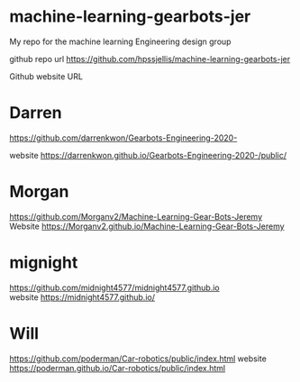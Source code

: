 # machine-learning-gearbots-jer
My repo for the machine learning Engineering design group



github repo url    https://github.com/hpssjellis/machine-learning-gearbots-jer

Github website URL  




# Darren 
https://github.com/darrenkwon/Gearbots-Engineering-2020- 

website https://darrenkwon.github.io/Gearbots-Engineering-2020-/public/



# Morgan  
https://github.com/Morganv2/Machine-Learning-Gear-Bots-Jeremy  
Website https://Morganv2.github.io/Machine-Learning-Gear-Bots-Jeremy



# mignight  
https://github.com/midnight4577/midnight4577.github.io   
website https://midnight4577.github.io/


# Will 
https://github.com/poderman/Car-robotics/public/index.html 
website https://poderman.github.io/Car-robotics/public/index.html     


